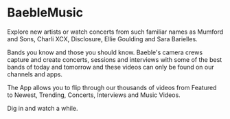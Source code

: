 # BaebleMusic
Explore new artists or watch concerts from such familiar names as Mumford and Sons, Charli XCX, Disclosure, Ellie Goulding and Sara Barielles.

Bands you know and those you should know. Baeble's camera crews capture and create concerts, sessions and interviews with some of the best bands of today and tomorrow and these videos can only be found on our channels and apps. 

The App allows you to flip through our thousands of videos from Featured to Newest, Trending, Concerts, Interviews and Music Videos.

Dig in and watch a while.
